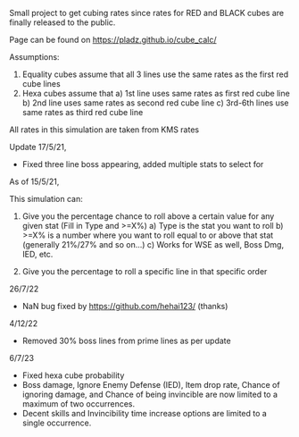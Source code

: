 Small project to get cubing rates since rates for RED and BLACK cubes are finally released to the public.

Page can be found on https://pladz.github.io/cube_calc/

Assumptions:

1. Equality cubes assume that all 3 lines use the same rates as the first red cube lines
2. Hexa cubes assume that
   a) 1st line uses same rates as first red cube line
   b) 2nd line uses same rates as second red cube line
   c) 3rd-6th lines use same rates as third red cube line

All rates in this simulation are taken from KMS rates

Update 17/5/21,

- Fixed three line boss appearing, added multiple stats to select for

As of 15/5/21,

This simulation can:

1. Give you the percentage chance to roll above a certain value for any given stat (Fill in Type and >=X%)
   a) Type is the stat you want to roll
   b) >=X% is a number where you want to roll equal to or above that stat (generally 21%/27% and so on...)
   c) Works for WSE as well, Boss Dmg, IED, etc.

2. Give you the percentage to roll a specific line in that specific order

26/7/22

- NaN bug fixed by https://github.com/hehai123/ (thanks)

4/12/22

- Removed 30% boss lines from prime lines as per update

6/7/23

- Fixed hexa cube probability
- Boss damage, Ignore Enemy Defense (IED), Item drop rate, Chance of ignoring damage, and Chance of being invincible are now limited to a maximum of two occurrences.
- Decent skills and Invincibility time increase options are limited to a single occurrence.
